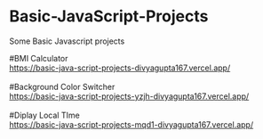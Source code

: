 # Basic-JavaScript-Projects
Some Basic Javascript projects


#BMI Calculator
<br/>
https://basic-java-script-projects-divyagupta167.vercel.app/
<br/>
<br/>
#Background Color Switcher
<br/>
https://basic-java-script-projects-yzjh-divyagupta167.vercel.app/
<br/>
<br/>
#Diplay Local TIme
<br/>
https://basic-java-script-projects-mqd1-divyagupta167.vercel.app/
<br/>
<br/>
